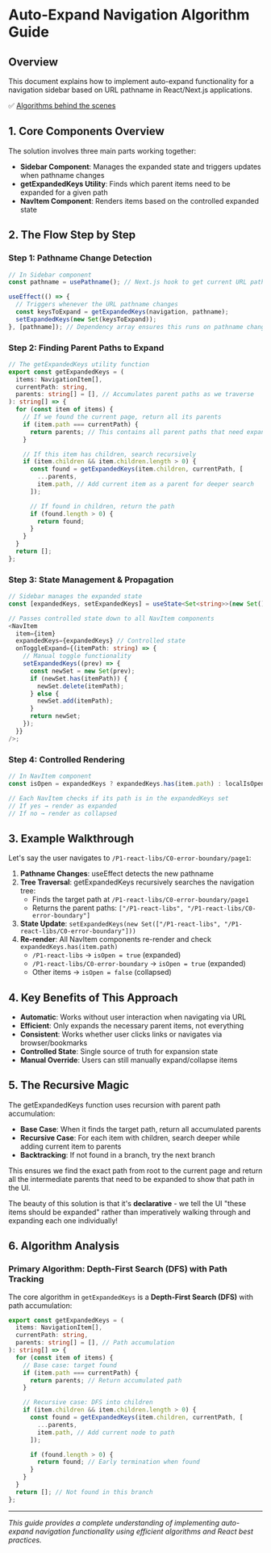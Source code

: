 # Auto-Expand Navigation Algorithm Guide

## Overview

This document explains how to implement auto-expand functionality for a navigation sidebar based on URL pathname in React/Next.js applications.

:white_check_mark: [Algorithms behind the scenes](./docs/algorithms-behind.md)

## 1. Core Components Overview

The solution involves three main parts working together:

- **Sidebar Component**: Manages the expanded state and triggers updates when pathname changes
- **getExpandedKeys Utility**: Finds which parent items need to be expanded for a given path
- **NavItem Component**: Renders items based on the controlled expanded state

## 2. The Flow Step by Step

### Step 1: Pathname Change Detection

```typescript
// In Sidebar component
const pathname = usePathname(); // Next.js hook to get current URL path

useEffect(() => {
  // Triggers whenever the URL pathname changes
  const keysToExpand = getExpandedKeys(navigation, pathname);
  setExpandedKeys(new Set(keysToExpand));
}, [pathname]); // Dependency array ensures this runs on pathname change
```

### Step 2: Finding Parent Paths to Expand

```typescript
// The getExpandedKeys utility function
export const getExpandedKeys = (
  items: NavigationItem[],
  currentPath: string,
  parents: string[] = [], // Accumulates parent paths as we traverse
): string[] => {
  for (const item of items) {
    // If we found the current page, return all its parents
    if (item.path === currentPath) {
      return parents; // This contains all parent paths that need expanding
    }

    // If this item has children, search recursively
    if (item.children && item.children.length > 0) {
      const found = getExpandedKeys(item.children, currentPath, [
        ...parents,
        item.path, // Add current item as a parent for deeper search
      ]);

      // If found in children, return the path
      if (found.length > 0) {
        return found;
      }
    }
  }
  return [];
};
```

### Step 3: State Management & Propagation

```typescript
// Sidebar manages the expanded state
const [expandedKeys, setExpandedKeys] = useState<Set<string>>(new Set());

// Passes controlled state down to all NavItem components
<NavItem
  item={item}
  expandedKeys={expandedKeys} // Controlled state
  onToggleExpand={(itemPath: string) => {
    // Manual toggle functionality
    setExpandedKeys((prev) => {
      const newSet = new Set(prev);
      if (newSet.has(itemPath)) {
        newSet.delete(itemPath);
      } else {
        newSet.add(itemPath);
      }
      return newSet;
    });
  }}
/>;
```

### Step 4: Controlled Rendering

```typescript
// In NavItem component
const isOpen = expandedKeys ? expandedKeys.has(item.path) : localIsOpen;

// Each NavItem checks if its path is in the expandedKeys set
// If yes → render as expanded
// If no → render as collapsed
```

## 3. Example Walkthrough

Let's say the user navigates to `/P1-react-libs/C0-error-boundary/page1`:

1. **Pathname Changes**: useEffect detects the new pathname
2. **Tree Traversal**: getExpandedKeys recursively searches the navigation tree:
   - Finds the target path at `/P1-react-libs/C0-error-boundary/page1`
   - Returns the parent paths: `["/P1-react-libs", "/P1-react-libs/C0-error-boundary"]`
3. **State Update**: `setExpandedKeys(new Set(["/P1-react-libs", "/P1-react-libs/C0-error-boundary"]))`
4. **Re-render**: All NavItem components re-render and check `expandedKeys.has(item.path)`
   - `/P1-react-libs` → `isOpen = true` (expanded)
   - `/P1-react-libs/C0-error-boundary` → `isOpen = true` (expanded)
   - Other items → `isOpen = false` (collapsed)

## 4. Key Benefits of This Approach

- **Automatic**: Works without user interaction when navigating via URL
- **Efficient**: Only expands the necessary parent items, not everything
- **Consistent**: Works whether user clicks links or navigates via browser/bookmarks
- **Controlled State**: Single source of truth for expansion state
- **Manual Override**: Users can still manually expand/collapse items

## 5. The Recursive Magic

The getExpandedKeys function uses recursion with parent path accumulation:

- **Base Case**: When it finds the target path, return all accumulated parents
- **Recursive Case**: For each item with children, search deeper while adding current item to parents
- **Backtracking**: If not found in a branch, try the next branch

This ensures we find the exact path from root to the current page and return all the intermediate parents that need to be expanded to show that path in the UI.

The beauty of this solution is that it's **declarative** - we tell the UI "these items should be expanded" rather than imperatively walking through and expanding each one individually!

## 6. Algorithm Analysis

### Primary Algorithm: Depth-First Search (DFS) with Path Tracking

The core algorithm in `getExpandedKeys` is a **Depth-First Search (DFS)** with path accumulation:

```typescript
export const getExpandedKeys = (
  items: NavigationItem[],
  currentPath: string,
  parents: string[] = [], // Path accumulation
): string[] => {
  for (const item of items) {
    // Base case: target found
    if (item.path === currentPath) {
      return parents; // Return accumulated path
    }

    // Recursive case: DFS into children
    if (item.children && item.children.length > 0) {
      const found = getExpandedKeys(item.children, currentPath, [
        ...parents,
        item.path, // Add current node to path
      ]);

      if (found.length > 0) {
        return found; // Early termination when found
      }
    }
  }
  return []; // Not found in this branch
};
```

---

_This guide provides a complete understanding of implementing auto-expand navigation functionality using efficient algorithms and React best practices._
